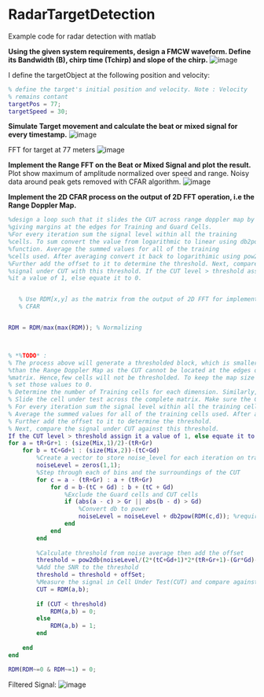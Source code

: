 # RadarTargetDetection
Example code for radar detection with matlab

<b>Using the given system requirements, design
a FMCW waveform. Define its Bandwidth (B), chirp time (Tchirp) and slope of the chirp.</b>
![image](https://user-images.githubusercontent.com/42981587/136083523-32aa7553-848c-4c45-95ee-adc8b489f4f6.png)

I define the targetObject at the following position and velocity:
```matlab
% define the target's initial position and velocity. Note : Velocity
% remains contant
targetPos = 77;
targetSpeed = 30;
```



<b>Simulate Target movement and calculate the beat or mixed signal for every timestamp.</b>
![image](https://user-images.githubusercontent.com/42981587/136083774-7c5281d0-1da9-4613-ae73-b91904e23b51.png)

FFT for target at 77 meters
![image](https://user-images.githubusercontent.com/42981587/136084048-9de3cdd0-bd14-451a-a72c-4bd57b173ea1.png)

<b>Implement the Range FFT on the Beat or Mixed Signal and plot the result.</b>
Plot show maximum of amplitude normalized over speed and range. Noisy data around peak gets removed with CFAR algorithm. 
![image](https://user-images.githubusercontent.com/42981587/136084500-30bb69fa-3c0b-48a0-adc8-63345d600ee3.png)



<b>Implement the 2D CFAR process on the output of 2D FFT operation, i.e the Range Doppler Map.</b>
```matlab
%design a loop such that it slides the CUT across range doppler map by
%giving margins at the edges for Training and Guard Cells.
%For every iteration sum the signal level within all the training
%cells. To sum convert the value from logarithmic to linear using db2pow
%function. Average the summed values for all of the training
%cells used. After averaging convert it back to logarithimic using pow2db.
%Further add the offset to it to determine the threshold. Next, compare the
%signal under CUT with this threshold. If the CUT level > threshold assign
%it a value of 1, else equate it to 0.


   % Use RDM[x,y] as the matrix from the output of 2D FFT for implementing
   % CFAR


RDM = RDM/max(max(RDM)); % Normalizing



% *%TODO* :
% The process above will generate a thresholded block, which is smaller 
%than the Range Doppler Map as the CUT cannot be located at the edges of
%matrix. Hence,few cells will not be thresholded. To keep the map size same
% set those values to 0. 
% Determine the number of Training cells for each dimension. Similarly, pick the number of guard cells.
% Slide the cell under test across the complete matrix. Make sure the CUT has margin for Training and Guard cells from the edges.
% For every iteration sum the signal level within all the training cells. To sum convert the value from logarithmic to linear using db2pow function.
% Average the summed values for all of the training cells used. After averaging convert it back to logarithmic using pow2db.
% Further add the offset to it to determine the threshold.
% Next, compare the signal under CUT against this threshold.
If the CUT level > threshold assign it a value of 1, else equate it to 0.
for a = tR+Gr+1 : (size(Mix,1)/2)-(tR+Gr)
    for b = tC+Gd+1 : (size(Mix,2))-(tC+Gd)
        %Create a vector to store noise_level for each iteration on training cells
        noiseLevel = zeros(1,1);
        %Step through each of bins and the surroundings of the CUT
        for c = a - (tR+Gr) : a + (tR+Gr)
            for d = b-(tC + Gd) : b + (tC + Gd)
                %Exclude the Guard cells and CUT cells
                if (abs(a - c) > Gr || abs(b - d) > Gd)
                    %Convert db to power
                    noiseLevel = noiseLevel + db2pow(RDM(c,d)); %requires SignalToolbox
                end
            end
        end
        
        %Calculate threshold from noise average then add the offset
        threshold = pow2db(noiseLevel/(2*(tC+Gd+1)*2*(tR+Gr+1)-(Gr*Gd)-1));
        %Add the SNR to the threshold
        threshold = threshold + offSet;
        %Measure the signal in Cell Under Test(CUT) and compare against
        CUT = RDM(a,b);
        
        if (CUT < threshold)
            RDM(a,b) = 0;
        else
            RDM(a,b) = 1;
        end
        
    end
end

RDM(RDM~=0 & RDM~=1) = 0;
```
Filtered Signal:
![image](https://user-images.githubusercontent.com/42981587/136084760-958aa9f7-48e1-4091-80f8-2e7fa1417564.png)

